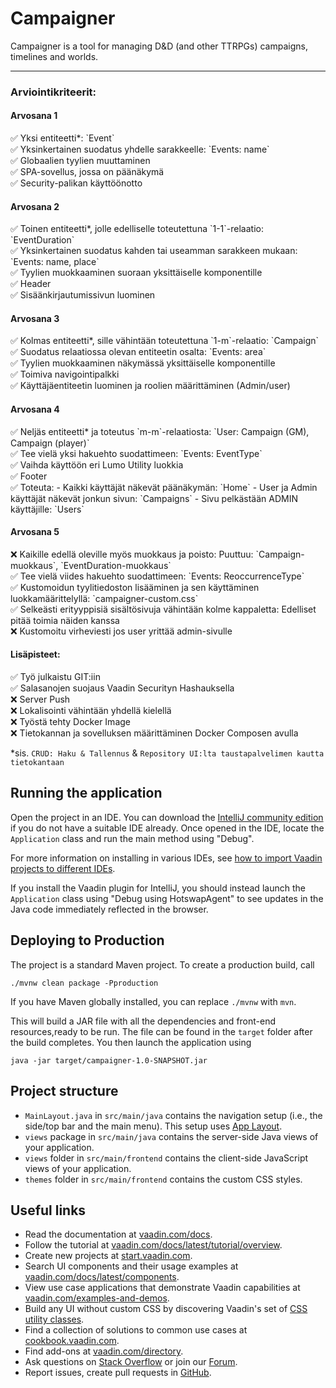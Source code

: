 # Campaigner

Campaigner is a tool for managing D&D (and other TTRPGs) campaigns, timelines and worlds.
__________________________________________________________________________________________________

<h3>Arviointikriteerit: </h3>
<h4>Arvosana 1</h4>
✅ Yksi entiteetti*: `Event` <br>
✅ Yksinkertainen suodatus yhdelle sarakkeelle: `Events: name` <br>
✅ Globaalien tyylien muuttaminen <br>
✅ SPA-sovellus, jossa on päänäkymä <br>
✅ Security-palikan käyttöönotto <br>

<h4>Arvosana 2</h4>
✅ Toinen entiteetti*, jolle edelliselle toteutettuna `1-1`-relaatio: `EventDuration` <br>
✅ Yksinkertainen suodatus kahden tai useamman sarakkeen mukaan: `Events: name, place` <br>
✅ Tyylien muokkaaminen suoraan yksittäiselle komponentille <br>
✅ Header <br>
✅ Sisäänkirjautumissivun luominen <br>

<h4>Arvosana 3</h4>
✅ Kolmas entiteetti*, sille vähintään toteutettuna `1-m`-relaatio: `Campaign` <br>
✅ Suodatus relaatiossa olevan entiteetin osalta: `Events: area` <br>
✅ Tyylien muokkaaminen näkymässä yksittäiselle komponentille <br>
✅ Toimiva navigointipalkki <br>
✅ Käyttäjäentiteetin luominen ja roolien määrittäminen (Admin/user) <br>

<h4>Arvosana 4</h4>
✅ Neljäs entiteetti* ja toteutus `m-m`-relaatiosta: `User: Campaign (GM), Campaign (player)` <br>
✅ Tee vielä yksi hakuehto suodattimeen: `Events: EventType` <br>
✅ Vaihda käyttöön eri Lumo Utility luokkia <br>
✅ Footer <br>
✅ Toteuta: - Kaikki käyttäjät näkevät päänäkymän: `Home` - User ja Admin käyttäjät näkevät jonkun sivun: `Campaigns` - Sivu pelkästään ADMIN käyttäjille: `Users` <br>

<h4>Arvosana 5</h4>
❌ Kaikille edellä oleville myös muokkaus ja poisto: Puuttuu: `Campaign-muokkaus`, `EventDuration-muokkaus` <br>
✅ Tee vielä viides hakuehto suodattimeen: `Events: ReoccurrenceType` <br>
✅ Kustomoidun tyylitiedoston lisääminen ja sen käyttäminen luokkamäärittelyllä: `campaigner-custom.css` <br>
✅ Selkeästi erityyppisiä sisältösivuja vähintään kolme kappaletta: Edelliset pitää toimia näiden kanssa <br>
❌ Kustomoitu virheviesti jos user yrittää admin-sivulle <br>


<h4>Lisäpisteet: </h4>
 ✅ Työ julkaistu GIT:iin <br>
 ✅ Salasanojen suojaus Vaadin Securityn Hashauksella <br>
 ❌ Server Push <br>
 ❌ Lokalisointi vähintään yhdellä kielellä <br>
 ❌ Työstä tehty Docker Image <br>
 ❌ Tietokannan ja sovelluksen määrittäminen Docker Composen avulla <br>

*sis. `CRUD: Haku & Tallennus` & `Repository UI:lta taustapalvelimen kautta tietokantaan`

## Running the application

Open the project in an IDE. You can download the [IntelliJ community edition](https://www.jetbrains.com/idea/download) if you do not have a suitable IDE already.
Once opened in the IDE, locate the `Application` class and run the main method using "Debug".

For more information on installing in various IDEs, see [how to import Vaadin projects to different IDEs](https://vaadin.com/docs/latest/getting-started/import).

If you install the Vaadin plugin for IntelliJ, you should instead launch the `Application` class using "Debug using HotswapAgent" to see updates in the Java code immediately reflected in the browser.

## Deploying to Production

The project is a standard Maven project. To create a production build, call 

```
./mvnw clean package -Pproduction
```

If you have Maven globally installed, you can replace `./mvnw` with `mvn`.

This will build a JAR file with all the dependencies and front-end resources,ready to be run. The file can be found in the `target` folder after the build completes.
You then launch the application using 
```
java -jar target/campaigner-1.0-SNAPSHOT.jar
```

## Project structure

- `MainLayout.java` in `src/main/java` contains the navigation setup (i.e., the
  side/top bar and the main menu). This setup uses
  [App Layout](https://vaadin.com/docs/components/app-layout).
- `views` package in `src/main/java` contains the server-side Java views of your application.
- `views` folder in `src/main/frontend` contains the client-side JavaScript views of your application.
- `themes` folder in `src/main/frontend` contains the custom CSS styles.

## Useful links

- Read the documentation at [vaadin.com/docs](https://vaadin.com/docs).
- Follow the tutorial at [vaadin.com/docs/latest/tutorial/overview](https://vaadin.com/docs/latest/tutorial/overview).
- Create new projects at [start.vaadin.com](https://start.vaadin.com/).
- Search UI components and their usage examples at [vaadin.com/docs/latest/components](https://vaadin.com/docs/latest/components).
- View use case applications that demonstrate Vaadin capabilities at [vaadin.com/examples-and-demos](https://vaadin.com/examples-and-demos).
- Build any UI without custom CSS by discovering Vaadin's set of [CSS utility classes](https://vaadin.com/docs/styling/lumo/utility-classes). 
- Find a collection of solutions to common use cases at [cookbook.vaadin.com](https://cookbook.vaadin.com/).
- Find add-ons at [vaadin.com/directory](https://vaadin.com/directory).
- Ask questions on [Stack Overflow](https://stackoverflow.com/questions/tagged/vaadin) or join our [Forum](https://vaadin.com/forum).
- Report issues, create pull requests in [GitHub](https://github.com/vaadin).
